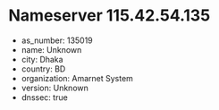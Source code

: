 # Nameserver 115.42.54.135

* as_number: 135019
* name: Unknown
* city: Dhaka
* country: BD
* organization: Amarnet System
* version: Unknown
* dnssec: true
